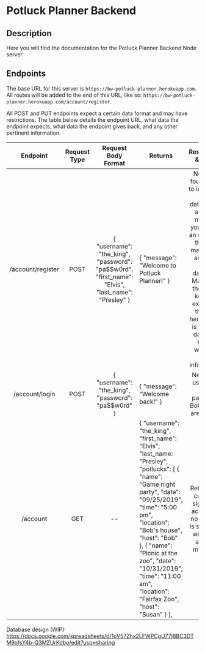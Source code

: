 # Potluck Planner Backend

## Description

Here you will find the documentation for the Potluck Planner Backend Node server. 

## Endpoints

The base URL for this server is `https://bw-potluck-planner.herokuapp.com`. All routes will be added to the end of this URL, like so: `https://bw-potluck-planner.herokuapp.com/account/register`.

All POST and PUT endpoints expect a certain data format and may have restrictions. The table below details the endpoint URL, what data the endpoint expects, what data the endpoint gives back, and any other pertinent information.

|      Endpoint     | Request Type |                                        Request Body Format                                        | Returns                                                                                                                                                                                                                                                                                                                                                                                                                               |                                                                                                                         Restrictions & Notes                                                                                                                         |
|:-----------------:|:------------:|:-------------------------------------------------------------------------------------------------:|---------------------------------------------------------------------------------------------------------------------------------------------------------------------------------------------------------------------------------------------------------------------------------------------------------------------------------------------------------------------------------------------------------------------------------------|:--------------------------------------------------------------------------------------------------------------------------------------------------------------------------------------------------------------------------------------------------------------------:|
| /account/register |     POST     | { "username": "the_king", "password": "pa$$w0rd", "first_name": "Elvis", "last_name": "Presley" } | { "message": "Welcome to Potluck Planner!" }                                                                                                                                                                                                                                                                                                                                                                                          | Needs all four strings to insert into the database. If a field is missing, you will get an error and the user may not be added to the database. Make sure the object keys are exactly as they are here -- this is how the database knows where to store information. |
|   /account/login  |     POST     |                         { "username": "the_king", "password": "pa$$w0rd" }                        | { "message": "Welcome back!" }                                                                                                                                                                                                                                                                                                                                                                                                        | Needs the username and password. Both values are strings.                                                                                                                                                                                                            |
|      /account     |      GET     |                                                 --                                                | {   "username": "the_king",   "first_name": "Elvis",   "last_name: "Presley",   "potlucks": [       {        "name": "Game night party",        "date": "09/25/2019",        "time": "5:00 pm",        "location": "Bob's house",        "host": "Bob"       },      {        "name": "Picnic at the zoo",        "date": "10/31/2019",        "time": "11:00 am",        "location": "Fairfax Zoo",        "host": "Susan"      } ], | Returns the currently signed-in account. If no account is signed in, will return an error message.                                                                                                                                                                                                            |

Database design (WIP): <https://docs.google.com/spreadsheets/d/1oV57Zhx2LFWPCgU77jBBC3DTM9ofsY4b-Q3MZUrKdbo/edit?usp=sharing>